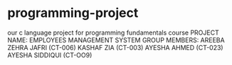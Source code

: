 # programming-project
our c language project for programming fundamentals course
PROJECT NAME: EMPLOYEES MANAGEMENT SYSTEM
GROUP MEMBERS: AREEBA ZEHRA JAFRI (CT-006)
KASHAF ZIA (CT-003)
AYESHA AHMED (CT-023)
AYESHA SIDDIQUI (CT-OO9)
